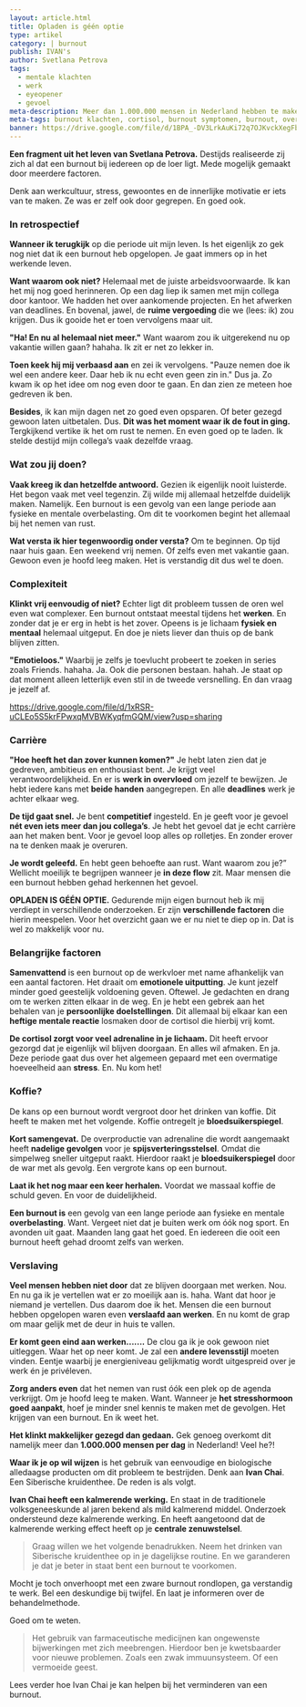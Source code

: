 ```yaml
---
layout: article.html
title: Opladen is géén optie
type: artikel
category: | burnout
publish: IVAN's
author: Svetlana Petrova
tags:
  - mentale klachten
  - werk
  - eyeopener
  - gevoel
meta-description: Meer dan 1.000.000 mensen in Nederland hebben te maken met een burnout klachten. Mede mogelijk gemaakt door meerdere factoren. Het krijgen van een burnout is een groeiend probleem. Benieuwd naar de inzichten?
meta-tags: burnout klachten, cortisol, burnout symptomen, burnout, overspannen, symptomen burnout, wat is een burnout, koffie, stress, stresshormoon, bloedsuikerspiegel
banner: https://drive.google.com/file/d/1BPA_-DV3LrkAuKi72q7OJKvckXegFb5s/view?usp=sharing
---
```


**Een fragment uit het leven van Svetlana Petrova.** Destijds realiseerde zij zich al dat een burnout bij iedereen op de loer ligt. Mede mogelijk gemaakt door meerdere factoren. 

Denk aan werkcultuur, stress, gewoontes en de innerlijke motivatie er iets van te maken. Ze was er zelf ook door gegrepen. En goed ook.

### In retrospectief

**Wanneer ik terugkijk** op die periode uit mijn leven. Is het eigenlijk zo gek nog niet dat ik een burnout heb opgelopen. Je gaat immers op in het werkende leven.

**Want waarom ook niet?** Helemaal met de juiste arbeidsvoorwaarde. Ik kan het mij nog goed herinneren. Op een dag liep ik samen met mijn collega door kantoor. We hadden het over aankomende projecten. En het afwerken van deadlines. En bovenal, jawel, de **ruime vergoeding** die we (lees: ik) zou krijgen. Dus ik gooide het er toen vervolgens maar uit.  

**"Ha! En nu al helemaal niet meer."** Want waarom zou ik uitgerekend nu op vakantie willen gaan? hahaha. Ik zit er net zo lekker in. 

**Toen keek hij mij verbaasd aan** en zei ik vervolgens. "Pauze nemen doe ik wel een andere keer. Daar heb ik nu echt even geen zin in." Dus ja. Zo kwam ik op het idee om nog even door te gaan. En dan zien ze meteen hoe gedreven ik ben.

**Besides**, ik kan mijn dagen net zo goed even opsparen. Of beter gezegd gewoon laten uitbetalen. Dus. **Dit was het moment waar ik de fout in ging.** Tergkijkend vertike ik het om rust te nemen. En even goed op te laden. Ik stelde destijd mijn collega’s vaak dezelfde vraag. 

### Wat zou jij doen?

**Vaak kreeg ik dan hetzelfde antwoord.** Gezien ik eigenlijk nooit luisterde. Het begon vaak met veel tegenzin. Zij wilde mij allemaal hetzelfde duidelijk maken. Namelijk. Een burnout is een gevolg van een lange periode aan fysieke en mentale overbelasting. Om dit te voorkomen begint het allemaal bij het nemen van rust.

**Wat versta ik hier tegenwoordig onder versta?** Om te beginnen. Op tijd naar huis gaan. Een weekend vrij nemen. Of zelfs even met vakantie gaan. Gewoon even je hoofd leeg maken. Het is verstandig dit dus wel te doen.

### Complexiteit 

**Klinkt vrij eenvoudig of niet?** Echter ligt dit probleem tussen de oren wel even wat complexer. Een burnout ontstaat meestal tijdens het **werken**. En zonder dat je er erg in hebt is het zover. Opeens is je lichaam **fysiek en mentaal** helemaal uitgeput. En doe je niets liever dan thuis op de bank blijven zitten.

**"Emotieloos."** Waarbij je zelfs je toevlucht probeert te zoeken in series zoals Friends. hahaha. Ja. Ook die personen bestaan. hahah. Je staat op dat moment alleen letterlijk even stil in de tweede versnelling. En dan vraag je jezelf af.

https://drive.google.com/file/d/1xRSR-uCLEo5S5krFPwxqMVBWKyqfmGQM/view?usp=sharing

### Carrière

**"Hoe heeft het dan zover kunnen komen?"** Je hebt laten zien dat je gedreven, ambitieus en enthousiast bent. Je krijgt veel verantwoordelijkheid. En er is **werk in overvloed** om jezelf te bewijzen. Je hebt iedere kans met **beide handen** aangegrepen. En alle **deadlines** werk je achter elkaar weg.

**De tijd gaat snel.** Je bent **competitief** ingesteld. En je geeft voor je gevoel **nét even iets meer dan jou collega’s**. Je hebt het gevoel dat je echt carrière aan het maken bent. Voor je gevoel loop alles op rolletjes. En zonder erover na te denken maak je overuren.

**Je wordt geleefd.** En hebt geen behoefte aan rust. Want waarom zou je?” Wellicht moeilijk te begrijpen wanneer je **in deze flow** zit. Maar mensen die een burnout hebben gehad herkennen het gevoel.

**OPLADEN IS GÉÉN OPTIE.** Gedurende mijn eigen burnout heb ik mij verdiept in verschillende onderzoeken. Er zijn **verschillende factoren** die hierin meespelen. Voor het overzicht gaan we er nu niet te diep op in. Dat is wel zo makkelijk voor nu.

### Belangrijke factoren 

**Samenvattend** is een burnout op de werkvloer met name afhankelijk van een aantal factoren. Het draait om **emotionele uitputting**. Je kunt jezelf minder goed geestelijk voldoening geven. Oftewel. Je gedachten en drang om te werken zitten elkaar in de weg. En je hebt een gebrek aan het behalen van je **persoonlijke doelstellingen**. Dit allemaal bij elkaar kan een **heftige mentale reactie** losmaken door de cortisol die hierbij vrij komt.

**De cortisol zorgt voor veel adrenaline in je lichaam.** Dit heeft ervoor gezorgd dat je eigenlijk wil blijven doorgaan. En alles wil afmaken. En ja. Deze periode gaat dus over het algemeen gepaard met een overmatige hoeveelheid aan **stress**. En. Nu kom het!

### Koffie?

De kans op een burnout wordt vergroot door het drinken van koffie. Dit heeft te maken met het volgende. Koffie ontregelt je **bloedsuikerspiegel**. 

**Kort samengevat.** De overproductie van adrenaline die wordt aangemaakt heeft **nadelige gevolgen** voor je **spijsverteringsstelsel**. Omdat die simpelweg sneller uitgeput raakt. Hierdoor raakt je **bloedsuikerspiegel** door de war met als gevolg. Een vergrote kans op een burnout.

**Laat ik het nog maar een keer herhalen.** Voordat we massaal koffie de schuld geven. En voor de duidelijkheid. 

**Een burnout is** een gevolg van een lange periode aan fysieke en mentale **overbelasting**. Want. Vergeet niet dat je buiten werk om óók nog sport. En avonden uit gaat. Maanden lang gaat het goed. En iedereen die ooit een burnout heeft gehad droomt zelfs van werken.

### Verslaving

**Veel mensen hebben niet door** dat ze blijven doorgaan met werken. Nou. En nu ga ik je vertellen wat er zo moeilijk aan is. haha. Want dat hoor je niemand je vertellen. Dus daarom doe ik het. Mensen die een burnout hebben opgelopen waren even **verslaafd aan werken**. En nu komt de grap om maar gelijk met de deur in huis te vallen.

**Er komt geen eind aan werken.......** De clou ga ik je ook gewoon niet uitleggen. Waar het op neer komt. Je zal een **andere levensstijl** moeten vinden. Eentje waarbij je energieniveau gelijkmatig wordt uitgespreid over je werk én je privéleven.

**Zorg anders even** dat het nemen van rust óók een plek op de agenda verkrijgt. Om je hoofd leeg te maken. Want. Wanneer je **het stresshormoon goed aanpakt**, hoef je minder snel kennis te maken met de gevolgen. Het krijgen van een burnout. En ik weet het.

**Het klinkt makkelijker gezegd dan gedaan.** Gek genoeg overkomt dit namelijk meer dan **1.000.000 mensen per dag** in Nederland! Veel he?! 

**Waar ik je op wil wijzen** is het gebruik van eenvoudige en biologische alledaagse producten om dit probleem te bestrijden. Denk aan **Ivan Chai**. Een Siberische kruidenthee. De reden is als volgt.

**Ivan Chai heeft een kalmerende werking.** En staat in de traditionele volksgeneeskunde al jaren bekend als mild kalmerend middel. Onderzoek ondersteund deze kalmerende werking. En heeft aangetoond dat de kalmerende werking effect heeft op je **centrale zenuwstelsel**.

> Graag willen we het volgende benadrukken. Neem het drinken van Siberische kruidenthee op in je dagelijkse routine. En we garanderen je dat je beter in staat bent een burnout te voorkomen.

Mocht je toch onverhoopt met een zware burnout rondlopen, ga verstandig te werk. Bel een deskundige bij twijfel. En laat je informeren over de behandelmethode.

Goed om te weten. 

> Het gebruik van farmaceutische medicijnen kan ongewenste bijwerkingen met zich meebrengen. Hierdoor ben je kwetsbaarder voor nieuwe problemen. Zoals een zwak immuunsysteem. Of een vermoeide geest.

Lees verder hoe Ivan Chai je kan helpen bij het verminderen van een burnout.
